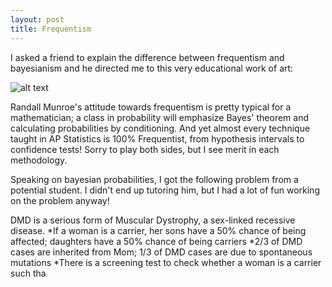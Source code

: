 ```yaml
---
layout: post
title: Frequentism
---
```


I asked a friend to explain the difference between frequentism and bayesianism and he directed me to this very educational work of art:

![alt text](https://raw.githubusercontent.com/rachel1792/jekyll-now/master/images/bayesians.png "xkcd.com/1132")

Randall Munroe's attitude towards frequentism is pretty typical for a mathematician; a class in probability will emphasize Bayes' theorem and calculating probabilities by conditioning.  And yet almost every technique taught in AP Statistics is 100% Frequentist, from hypothesis intervals to confidence tests!  Sorry to play both sides, but I see merit in each methodology. 

Speaking on bayesian probabilities, I got the following problem from a potential student.  I didn't end up tutoring him, but I had a lot of fun working on the problem anyway!

DMD is a serious form of Muscular Dystrophy, a sex-linked recessive disease. 
*If a woman is a carrier, her sons have a 50% chance of being affected; daughters have a 50% chance of being carriers
*2/3 of DMD cases are inherited from Mom; 1/3 of DMD cases are due to spontaneous mutations
*There is a screening test to check whether a woman is a carrier such tha
